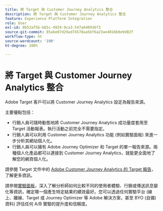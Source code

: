```yaml
---
title: 將 Target 與 Customer Journey Analytics 整合
description: 將 Target 與 Customer Journey Analytics 整合
feature: Experience Platform Integration
role: User
exl-id: 0b52af5b-b65c-4929-9ca3-547a640936f3
source-git-commit: 85abe07d29ad74578aa5bf6a23ae4016b0e9d82f
workflow-type: ht
source-wordcount: '190'
ht-degree: 100%

---
```


# 將 Target 與 Customer Journey Analytics 整合

Adobe Target 客戶可以將 Customer Journey Analytics 設定為報告來源。

主要優點包括：

* 行銷人員可隨時動態地將 Customer Journey Analytics 成功量度套用至 Target 活動報表。執行活動之前完全不需要指定。
* 行銷人員可以利用 Customer Journey Analytics 功能 (例如實驗面板) 來進一步分析其網站個人化。
* 行銷人員可以擁有 Adobe Journey Optimizer 和 Target 的單一報告來源。兩種個人化產品都可以連接到 Customer Journey Analytics，就能更全面地了解您的網頁個人化。

請參閱 Target 文件中的 [Adobe Customer Journey Analytics 的 Target 報告](https://experienceleague.adobe.com/tw/docs/target/using/integrate/cja/target-reporting-in-cja)，了解更多資訊。

請參閱[實驗面板](../analysis-workspace/c-panels/experimentation.md)，深入了解分析師如何比較不同的使用者體驗、行銷或傳送訊息變化等資訊，確定哪一個產生特定結果的績效最好。您可以透過任何實驗平台 (線上、離線、Target 或 Journey Optimizer 等 Adobe 解決方案，甚至 BYO (自備) 資料) 評估任何 A/B 實驗的提升度和信賴度。
